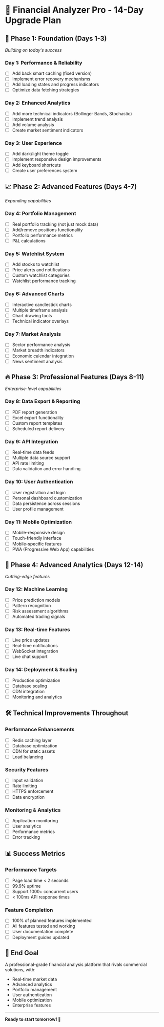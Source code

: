 # 🚀 Financial Analyzer Pro - 14-Day Upgrade Plan

## 📅 **Phase 1: Foundation (Days 1-3)**
*Building on today's success*

### **Day 1: Performance & Reliability**
- [ ] Add back smart caching (fixed version)
- [ ] Implement error recovery mechanisms
- [ ] Add loading states and progress indicators
- [ ] Optimize data fetching strategies

### **Day 2: Enhanced Analytics**
- [ ] Add more technical indicators (Bollinger Bands, Stochastic)
- [ ] Implement trend analysis
- [ ] Add volume analysis
- [ ] Create market sentiment indicators

### **Day 3: User Experience**
- [ ] Add dark/light theme toggle
- [ ] Implement responsive design improvements
- [ ] Add keyboard shortcuts
- [ ] Create user preferences system

## 📈 **Phase 2: Advanced Features (Days 4-7)**
*Expanding capabilities*

### **Day 4: Portfolio Management**
- [ ] Real portfolio tracking (not just mock data)
- [ ] Add/remove positions functionality
- [ ] Portfolio performance metrics
- [ ] P&L calculations

### **Day 5: Watchlist System**
- [ ] Add stocks to watchlist
- [ ] Price alerts and notifications
- [ ] Custom watchlist categories
- [ ] Watchlist performance tracking

### **Day 6: Advanced Charts**
- [ ] Interactive candlestick charts
- [ ] Multiple timeframe analysis
- [ ] Chart drawing tools
- [ ] Technical indicator overlays

### **Day 7: Market Analysis**
- [ ] Sector performance analysis
- [ ] Market breadth indicators
- [ ] Economic calendar integration
- [ ] News sentiment analysis

## 🔥 **Phase 3: Professional Features (Days 8-11)**
*Enterprise-level capabilities*

### **Day 8: Data Export & Reporting**
- [ ] PDF report generation
- [ ] Excel export functionality
- [ ] Custom report templates
- [ ] Scheduled report delivery

### **Day 9: API Integration**
- [ ] Real-time data feeds
- [ ] Multiple data source support
- [ ] API rate limiting
- [ ] Data validation and error handling

### **Day 10: User Authentication**
- [ ] User registration and login
- [ ] Personal dashboard customization
- [ ] Data persistence across sessions
- [ ] User profile management

### **Day 11: Mobile Optimization**
- [ ] Mobile-responsive design
- [ ] Touch-friendly interface
- [ ] Mobile-specific features
- [ ] PWA (Progressive Web App) capabilities

## 🎯 **Phase 4: Advanced Analytics (Days 12-14)**
*Cutting-edge features*

### **Day 12: Machine Learning**
- [ ] Price prediction models
- [ ] Pattern recognition
- [ ] Risk assessment algorithms
- [ ] Automated trading signals

### **Day 13: Real-time Features**
- [ ] Live price updates
- [ ] Real-time notifications
- [ ] WebSocket integration
- [ ] Live chat support

### **Day 14: Deployment & Scaling**
- [ ] Production optimization
- [ ] Database scaling
- [ ] CDN integration
- [ ] Monitoring and analytics

## 🛠️ **Technical Improvements Throughout**

### **Performance Enhancements**
- [ ] Redis caching layer
- [ ] Database optimization
- [ ] CDN for static assets
- [ ] Load balancing

### **Security Features**
- [ ] Input validation
- [ ] Rate limiting
- [ ] HTTPS enforcement
- [ ] Data encryption

### **Monitoring & Analytics**
- [ ] Application monitoring
- [ ] User analytics
- [ ] Performance metrics
- [ ] Error tracking

## 📊 **Success Metrics**

### **Performance Targets**
- [ ] Page load time < 2 seconds
- [ ] 99.9% uptime
- [ ] Support 1000+ concurrent users
- [ ] < 100ms API response times

### **Feature Completion**
- [ ] 100% of planned features implemented
- [ ] All features tested and working
- [ ] User documentation complete
- [ ] Deployment guides updated

## 🎉 **End Goal**
A professional-grade financial analysis platform that rivals commercial solutions, with:
- Real-time market data
- Advanced analytics
- Portfolio management
- User authentication
- Mobile optimization
- Enterprise features

---

**Ready to start tomorrow! 🚀**





